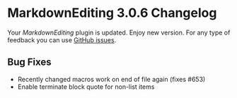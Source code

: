 # MarkdownEditing 3.0.6 Changelog

Your _MarkdownEditing_ plugin is updated. Enjoy new version. For any type of
feedback you can use [GitHub issues][issues].

## Bug Fixes

* Recently changed macros work on end of file again (fixes #653)
* Enable terminate block quote for non-list items

[issues]: https://github.com/SublimeText-Markdown/MarkdownEditing/issues
